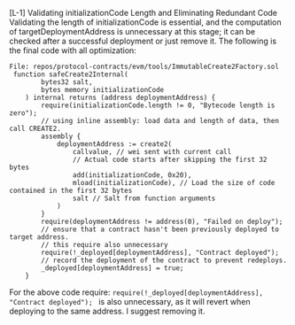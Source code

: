 [L-1] Validating initializationCode Length and Eliminating Redundant Code
Validating the length of initializationCode is essential, and the computation of targetDeploymentAddress is unnecessary at this stage; it can be checked after a successful deployment or just remove it. The following is the final code with all optimization:
```solidity
File: repos/protocol-contracts/evm/tools/ImmutableCreate2Factory.sol
 function safeCreate2Internal(
        bytes32 salt,
        bytes memory initializationCode
    ) internal returns (address deploymentAddress) {
        require(initializationCode.length != 0, "Bytecode length is zero");
        // using inline assembly: load data and length of data, then call CREATE2.
        assembly {
            deploymentAddress := create2(
                callvalue, // wei sent with current call
                // Actual code starts after skipping the first 32 bytes
                add(initializationCode, 0x20),
                mload(initializationCode), // Load the size of code contained in the first 32 bytes
                salt // Salt from function arguments
            )
        }
        require(deploymentAddress != address(0), "Failed on deploy");
        // ensure that a contract hasn't been previously deployed to target address.
        // this require also unnecessary
        require(!_deployed[deploymentAddress], "Contract deployed");
        // record the deployment of the contract to prevent redeploys.
        _deployed[deploymentAddress] = true;
    }

```
For the above code require: 
```require(!_deployed[deploymentAddress], "Contract deployed"); ```
is also unnecessary, as it will revert when deploying to the same address. I suggest removing it.